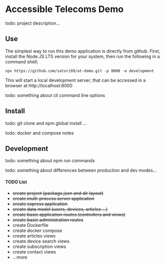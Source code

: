 # Accessible Telecoms Demo

todo: project description...

## Use

The simplest way to run this demo application is directly from github. First,
install the Node.JS LTS version for your system, then run the following in a
command shell;
```
npx https://github.com/satori99/at-demo.git -p 8000 -e development
```

This will start a local development server, that can be accessed in a browser
at http://localhost:8000

todo: something about cli command line options

## Install

todo: git clone and npm global install ...

todo: docker and compose notes

## Development

todo: something about npm run commands

todo: something about differences between production and dev modes...

#### TODO List

  - ~~create project (package.json and dir layout)~~
  - ~~create multi-process server application~~
  - ~~create express application~~
  - ~~create data model (users, devices, articles ...)~~
  - ~~create basic application routes (controllers and views)~~
  - ~~create basic administration routes~~
  - create Dockerfile
  - create docker compose
  - create articles views
  - create device search views
  - create subscription views
  - create contact views
  - ...more
